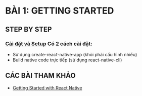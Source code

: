 # BÀI 1: GETTING STARTED

## STEP BY STEP
### [Cài đặt và Setup](http://facebook.github.io/react-native/docs/getting-started.html) Có 2 cách cài đặt: 

* Sử dụng create-react-native-app (khỏi phải cấu hình nhiều)
* Build native code trực tiếp (sử dụng react-native-cli)

## CÁC BÀI THAM KHẢO

* [Getting Started with React Native](http://facebook.github.io/react-native/docs/getting-started.html)


